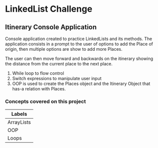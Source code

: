 # LinkedList Challenge
## Itinerary Console Application
Console application created to practice LinkedLists and its methods.
The application consists in a prompt to the user of options to add the Place of origin, then multiple options are show to add more Places.

The user can then move forward and backwards on the itinerary showing the distance from the current place to the next place.

1. While loop to flow control
2. Switch expressions to manipulate user input
3. OOP is used to create the Places object and the Itinerary Object that has-a relation with Places.

### Concepts covered on this project
| Labels     |
|------------|
| ArrayLists |
| OOP        |
| Loops      |


